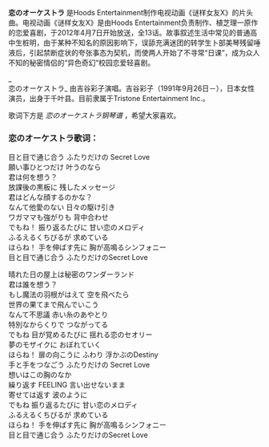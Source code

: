 

**恋のオーケストラ** 是Hoods Entertainment制作电视动画《谜样女友X》的片头曲。电视动画《谜样女友X》是由Hoods
Entertainment负责制作、植芝理一原作的恋爱喜剧，于2012年4月7日开始放送，全13话。故事叙述生活中常见的普通高中生桩明，由于某种不知名的原因影响下，误舔充满迷团的转学生卜部美琴残留唾液后，引起禁断症状的夸张事态为契机，而使两人开始了不寻常“日课”，成为众人不知的秘密情侣的“异色奇幻”校园恋爱轻喜剧。

_  
恋のオーケストラ_ 由吉谷彩子演唱。吉谷彩子（1991年9月26日－），日本女性演员，出身于千叶县。目前隶属于Tristone Entertainment
Inc.。

  
歌词下方是 _恋のオーケストラ钢琴谱_ ，希望大家喜欢。

### 恋のオーケストラ歌词：

目と目で通じ合う ふたりだけの Secret Love  
願い事ひとつだけ 叶うのなら  
君は何を想う？  
放課後の黒板に 残したメッセージ  
君はどんな顔するのかな？  
なんて他愛のない 日々の駆け引き  
ワガママも強がりも 背中合わせ  
でもね！ 振り返るたびに 甘い恋のメロディ  
ふるえるくちびるが 求めている  
ほらね！ 手を伸ばす先に 胸が高鳴るシンフォニー  
目と目で通じ合う ふたりだけのSecret Love  
  
晴れた日の屋上は秘密のワンダーランド  
君は誰を想う？  
もし魔法の羽根がはえて 空を飛べたら  
世界の果てまで飛んでいこう  
なんて不思議 赤い糸のあやとり  
特別なからくりで つながってる  
でもね 目が覚めるたびに 揺れる恋のセオリー  
夢のモザイクに おぼれていく  
ほらね！ 扉の向こうに ふわり 浮かぶのDestiny  
手と手をつなごう ふたりだけの Secret Love  
想いはこの胸のなか  
繰り返す FEELING 言い出せないまま  
寄せては返す 波のように  
でもね 振り返るたびに 甘い恋のメロディ  
ふるえるくちびるが 求めている  
ほらね！ 手を伸ばす先に 胸が高鳴るシンフォニー  
目と目で通じ合う ふたりだけのSecret Love

